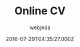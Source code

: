 ---
title: Online CV
github: https://github.com/sharu725/online-cv
demo: https://webjeda.com/online-cv/
author: webjeda
ssg:
  - Jekyll
cms:
  - Markdown
date: 2016-07-29T04:35:27.000Z
description: A minimal Jekyll Theme to host your resume (CV)
draft: false
publish_date: '2016-07-29T04:35:27Z'
update_date: '2022-08-29T16:49:40Z'
github_star: 2166
github_fork: 4351
---